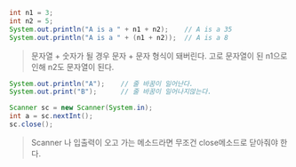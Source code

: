 ```java
int n1 = 3;
int n2 = 5;
System.out.println("A is a " + n1 + n2);	// A is a 35
System.out.println("A is a " + (n1 + n2));	// A is a 8
```

> 문자열 + 숫자가 될 경우 문자 + 문자 형식이 돼버린다. 고로 문자열이 된 n1으로 인해 n2도 문자열이 된다.

```java
System.out.println("A");	// 줄 바꿈이 일어난다.
System.out.print("B");		// 줄 바꿈이 일어나지않는다.
```

```java
Scanner sc = new Scanner(System.in);
int a = sc.nextInt();
sc.close();
```

> Scanner 나 입출력이 오고 가는 메소드라면 무조건 close메소드로 닫아줘야 한다.
